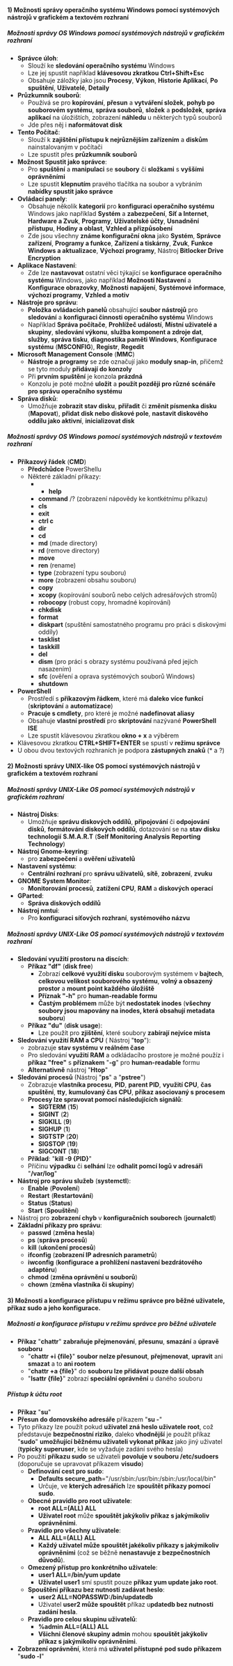 #### 1) Možnosti správy operačního systému Windows pomocí systémových nástrojů v grafickém a textovém rozhraní

##### Možnosti správy OS Windows pomocí systémových nástrojů v grafickém rozhraní
- **Správce úloh**:
	- Slouží ke **sledování operačního systému** Windows
	- Lze jej spustit například **klávesovou zkratkou** **Ctrl+Shift+Esc**
	- Obsahuje záložky jako jsou **Procesy**, **Výkon**, **Historie Aplikací**, **Po spuštění**, **Uživatelé**, **Detaily**
- **Průzkumník souborů**:
	- Používá se pro **kopírování**, **přesun** a **vytváření složek**, **pohyb po souborovém systému**, **správa souborů**,  **složek** a **podsložek**, **správa aplikací** na úložištích, zobrazení **náhledu** u některých typů souborů
	- Jde přes něj i **naformátovat disk**
- **Tento Počítač**:
	- Slouží k **zajištění přístupu k nejrůznějším zařízením** a **diskům** nainstalovaným v počítači
	- Lze spustit přes **průzkumník souborů**
- **Možnost Spustit jako správce**:
	- Pro **spuštění** a **manipulaci** se **soubory** či **složkami** s **vyššími oprávněními**
	- Lze spustit **klepnutím** pravého tlačítka na soubor a vybráním **nabídky spustit jako správce**
- **Ovládací panely**:
	- Obsahuje několik **kategorií** pro **konfiguraci operačního systému** Windows jako například **Systém** a **zabezpečení**, **Síť a Internet**, **Hardware a Zvuk**, **Programy**, **Uživatelské účty**, **Usnadnění přístupu**, **Hodiny a oblast**, **Vzhled a přizpůsobení**
	- Zde jsou všechny **známe konfigurační okna** jako **Systém**, **Správce zařízení**, **Programy a funkce**, **Zařízení a tiskárny**, **Zvuk**, **Funkce Windows a aktualizace**, **Výchozí programy**, Nástroj **Bitlocker Drive Encryption**
- **Aplikace Nastavení**:
	- Zde lze **nastavovat** ostatní věci týkající se **konfigurace** **operačního systému** Windows, jako například **Možnosti Nastavení** a **Konfigurace obrazovky**, **Možnosti napájení**, **Systémové informace**, **výchozí programy**, **Vzhled a motiv**
- **Nástroje pro správu**:
	- **Položka ovládacích panelů** obsahující **soubor nástrojů** pro **sledování** a **konfiguraci činnosti operačního systému** Windows
	- Například **Správa počítače**, **Prohlížeč událostí**, **Místní uživatelé a skupiny**, **sledování výkonu**, **služba komponent a zdroje dat**, **služby**, **správa tisku**, **diagnostika paměti Windows**, **Konfigurace systému** (**MSCONFIG**), **Registr**, **Regedit**
- **Microsoft Management Console** (**MMC**)
	- **Nástroje a programy** se zde označují jako **moduly snap-in**, přičemž se tyto moduly **přidávají do konzoly**
	- Při **prvním spuštění** je konzola **prázdná**
	- Konzolu je poté možné **uložit** a **použít později pro různé scénáře pro správu operačního systému**
- **Správa disků**:
	- Umožňuje **zobrazit stav disku**, **přiřadit** či **změnit písmenka disku** (**Mapovat**), **přidat disk nebo diskové pole**, **nastavit diskového oddílu jako aktivní**, **inicializovat disk**
##### Možnosti správy OS Windows pomocí systémových nástrojů v textovém rozhraní
- **Příkazový řádek** (**CMD**)
	- **Předchůdce** PowerShellu
	- Některé základní příkazy:
		- - **help**
		- **command** /? (zobrazení nápovědy ke kontkétnímu příkazu)
		- **cls**
		- **exit**
		- **ctrl c**
		- **dir**
		- **cd** 
		- **md** (made directory)
		- **rd** (remove directory)
		- **move** 
		- **ren** (rename)
		- **type** (zobrazení typu souboru)
		- **more** (zobrazení obsahu souboru)
		- **copy**
		- **xcopy** (kopírování souborů nebo celých adresářových stromů)
		- **robocopy** (robust copy, hromadné kopírování)
		- **chkdisk**
		- **format**
		- **diskpart** (spuštění samostatného programu pro práci s diskovými oddíly)
		- **tasklist**
		- **taskkill**
		- **del**
		- **dism** (pro práci s obrazy systému používaná před jejich nasazením)
		- **sfc** (ověření a oprava systémových souborů Windows)
		- **shutdown**
- **PowerShell**
	- Prostředí s **příkazovým řádkem**, které má **daleko více funkcí** (**skriptování** a **automatizace**)
	- **Pracuje s cmdlety**, pro které je možné **nadefinovat aliasy**
	- Obsahuje **vlastní prostředí** pro **skriptování** nazývané **PowerShell ISE**
	- Lze spustit klávesovou zkratkou **okno + x** a výběrem
- Klávesovou zkratkou **CTRL+SHIFT+ENTER** se spustí v **režimu správce**
- U obou dvou textových rozhraních je podpora **zástupných znaků** (* a ?)
#### 2) Možnosti správy UNIX-like OS pomocí systémových nástrojů v grafickém a textovém rozhraní
##### Možnosti správy UNIX-Like OS pomocí systémových nástrojů v grafickém rozhraní
- **Nástroj Disks**:
	- Umožňuje **správu diskových oddílů**, **připojování** či **odpojování** **disků**, **formátování diskových oddílů**, dotazování se na **stav disku technologií** **S.M.A.R.T** (**Self Monitoring Analysis Reporting Technology**)
- **Nástroj Gnome-keyring**:
	- pro **zabezpečení** a **ověření uživatelů**
- **Nastavení systému**: 
	- **Centrální rozhraní** pro **správu uživatelů**, **sítě**, **zobrazení**, **zvuku**
- **GNOME System Monitor**:
	- **Monitorování procesů**, **zatížení CPU**, **RAM** a **diskových operací**
- **GParted**:
	- **Správa diskových oddílů**
- **Nástroj nmtui**:
	- Pro **konfiguraci síťových rozhraní**, **systémového názvu**
##### Možnosti správy UNIX-Like OS pomocí systémových nástrojů v textovém rozhraní
- **Sledování využití prostoru na discích**:
	- **Příkaz "df"** (**disk free**)
		- Zobrazí **celkové využití disku** souborovým systémem v **bajtech**, **celkovou velikost souborového systému**, **volný a obsazený prostor** a **mount point každého úložiště**
		- **Příznak "-h"** pro **human-readable formu**
		- **Častým problémem** může být **nedostatek inodes** (**všechny soubory jsou mapovány na inodes, která obsahují metadata souboru**)
	- **Příkaz "du"** (**disk usage**):
		- Lze použít pro **zjištění**, které soubory **zabírají nejvíce místa**
- **Sledování využití RAM a CPU** ( Nástroj "**top**"):
	- zobrazuje **stav systému** **v reálném čase**
	- Pro sledování **využití RAM** a odkládacího prostore je možné použíz i **příkaz "free"** s **příznakem** "**-g**" pro **human-readable** formu
	- **Alternativně** nástroj "**Htop**"
- **Sledování procesů** (Nástroj "**ps**" a "**pstree**")
	- Zobrazuje **vlastníka procesu**, **PID**, **parent PID**, **využití CPU**, **čas spuštění**, **tty**, **kumulovaný čas CPU**, **příkaz asociovaný s procesem**
	- **Procesy lze spravovat pomocí následujících signálů**:
		- **SIGTERM** (**15**)
		- **SIGINT** (**2**)
		- **SIGKILL** (**9**)
		- **SIGHUP** (**1**)
		- **SIGTSTP** (**20**)
		- **SIGSTOP** (**19**)
		- **SIGCONT** (**18**)
	- **Příklad**: "**kill -9 {PID}**"
	- Příčinu **výpadku** či **selhání** lze **odhalit pomcí logů v adresáři** "**/var/log**"
- **Nástroj pro správu služeb** (**systemctl**):
	- **Enable** (**Povolení**)
	- **Restart** (**Restartování**)
	- **Status** (**Status**)
	- **Start** (**Spouštění**)
- Nástroj pro **zobrazení chyb** v **konfiguračních souborech** (**journalctl**)
- **Základní příkazy pro správu**:
	- **passwd** (**změna hesla**)
	- **ps** (**správa procesů**)
	- **kill** (**ukončení procesů**)
	- **ifconfig** (**zobrazení IP adresních parametrů**)
	- **iwconfig** (**konfigurace a prohlížení nastavení bezdrátového adaptéru**)
	- **chmod** (**změna oprávnění u souborů**)
	- **chown** (**změna vlastníka či skupiny**)
#### 3) Možnosti a konfigurace přístupu v režimu správce pro běžné uživatele, příkaz sudo a jeho konfigurace.
##### Možnosti a konfigurace přístupu v režimu správce pro běžné uživatele
- **Příkaz** "**chattr**" **zabraňuje přejmenování**, **přesunu**, **smazání** a **úpravě souboru**
	- "**chattr +i {file}**" **soubor nelze přesunout**, **přejmenovat**, **upravit** ani **smazat** a to **ani rootem**
	- "**chattr +a {file}**" do **souboru lze přidávat pouze další obsah**
	- "**lsattr {file}**" zobrazí **speciální oprávnění** u daného souboru 
##### Přístup k účtu root
- **Příkaz** "**su**"
- **Přesun do domovského adresáře** příkazem "**su -**"
- Tyto příkazy lze použít pokud **uživatel zná heslo uživatele root**, což představuje **bezpečnostní riziko**, daleko **vhodnější** je použít příkaz "**sudo**" **umožňující běžnému uživateli vykonat příkaz** jako jiný uživatel (**typicky superuser**, kde se vyžaduje zadání svého hesla)
- Po použití **příkazu sudo** se uživateli **povoluje v souboru /etc/sudoers** (doporučuje se upravovat příkazem **visudo**)
	- **Definování cest pro sudo**:  
	    - **Defaults secure_path**="/usr/sbin:/usr/bin:/sbin:/usr/local/bin"  
	    - Určuje, ve **kterých adresářích** lze **spouštět příkazy pomocí sudo**.
	- **Obecné pravidlo pro root uživatele**:  
	    - **root ALL=(ALL) ALL**  
	    - **Uživatel root** může **spouštět jakýkoliv příkaz s jakýmikoliv oprávněními**.
	- **Pravidlo pro všechny uživatele**:  
	    - **ALL ALL=(ALL) ALL**  
	    - **Každý uživatel může spouštět jakékoliv příkazy s jakýmikoliv oprávněními** (což se běžně **nenastavuje z bezpečnostních důvodů**).
	- **Omezený přístup pro konkrétního uživatele**:  
	    - **user1 ALL=/bin/yum update**  
	    -  **Uživatel user1** smí spustit pouze **příkaz yum update jako root**.
	- **Spouštění příkazu bez nutnosti zadávat heslo**:  
	    - **user2 ALL=NOPASSWD:/bin/updatedb**  
	    - Uživatel **user2 může spouštět** příkaz u**pdatedb bez nutnosti zadání hesla**.
	- **Pravidlo pro celou skupinu uživatelů**:  
	    - **%admin ALL=(ALL) ALL**  
	    - **Všichni členové skupiny admin** mohou **spouštět jakýkoliv příkaz s jakýmikoliv oprávněními**.
- **Zobrazení oprávnění**, která má **uživatel přístupné** **pod sudo** **příkazem** "**sudo -l**"
